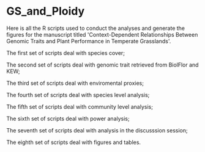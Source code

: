 # GS_and_Ploidy

Here is all the R scripts used to conduct the analyses and generate the figures for the manuscript titled 'Context-Dependent Relationships Between Genomic Traits and Plant Performance in Temperate Grasslands'.

The first set of scripts deal with species cover;

The second set of scripts deal with genomic trait retrieved from BiolFlor and KEW;

The third set of scripts deal with enviromental proxies;

The fourth set of scripts deal with species level analysis;

The fifth set of scripts deal with community level analysis;

The sixth set of scripts deal with power analysis;

The seventh set of scripts deal with analysis in the discusssion session;

The eighth set of scripts deal with figures and tables.
